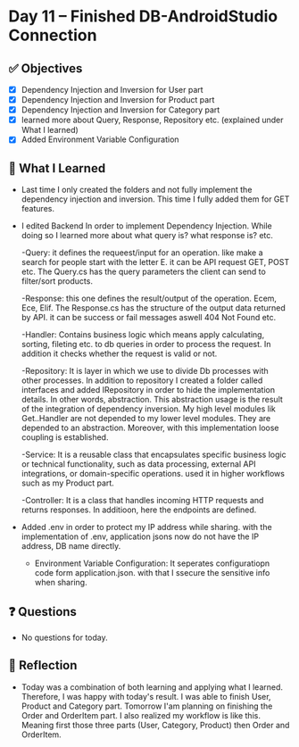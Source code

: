 # Day 11 – Finished DB-AndroidStudio Connection

## ✅ Objectives
- [x] Dependency Injection and Inversion for User part
- [x] Dependency Injection and Inversion for Product part
- [x] Dependency Injection and Inversion for Category part
- [x] learned more about Query, Response, Repository etc. (explained under What I learned)
- [x] Added Environment Variable Configuration

## 📘 What I Learned

- Last time I only created the folders and not fully implement the dependency injection and inversion. This time I fully added them for GET features.

- I edited Backend In order to implement Dependency Injection. While doing so I learned more about what query is? what response is? etc.
  
  -Query: it defines the requeest/input for an operation. like make a search for people start with the letter E. it can be API request GET, POST etc. The Query.cs has the 
query parameters the client can send to filter/sort products.

  -Response: this one defines the result/output of the operation. Ecem, Ece, Elif. The Response.cs has the structure of the output data returned by API. it can be success or fail messages aswell
  404 Not Found etc.

  -Handler: Contains business logic which means apply calculating, sorting, fileting etc. to db queries in order to process the request. In addition it checks whether the request is valid or not.
  
  -Repository: It is layer in which we use to divide Db processes with other processes. In addition to repository I created a folder called interfaces and added IRepository in order to hide the implementation details.
  In other words, abstraction. This abstraction usage is the result of the integration of dependency inversion. My high level modules lik Get..Handler are not depended to my lower level modules.
  They are depended to an abstraction. Moreover, with this implementation loose coupling is established.

  -Service: It is a reusable class that encapsulates specific business logic or technical functionality, such as data processing, external API integrations, or domain-specific operations. used it in higher
workflows such as my Product part.

  -Controller: It is a class that handles incoming HTTP requests and returns responses. In additioon, here the endpoints are defined.

- Added .env in order to protect my IP address while sharing. with the implementation of .env, application jsons now do not have the IP address, DB name directly.
  
    - Environment Variable Configuration: It seperates configuratiopn code form application.json. with that I ssecure the sensitive info when sharing.

## ❓ Questions
- No questions for today.

## 💬 Reflection
- Today was a combination of both learning and applying what I learned. Therefore, I was happy with today's result. I was able to finish User, Product and Category part. Tomorrow I'am planning on
finishing the Order and OrderItem part. I also realized my workflow is like this. Meaning first those three parts (User, Category, Product) then Order and OrderItem.
